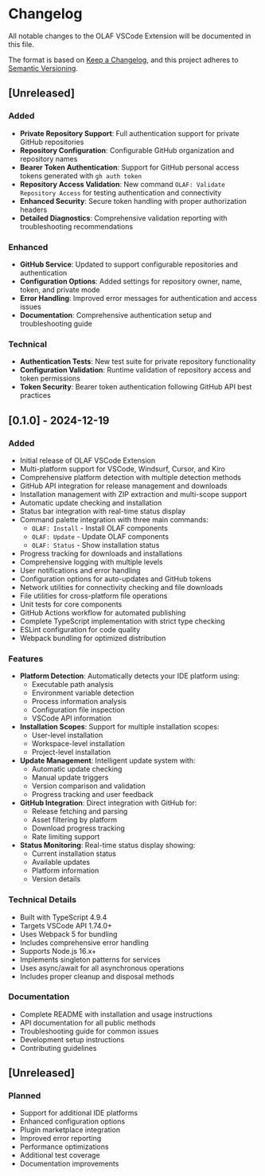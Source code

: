 # Changelog

All notable changes to the OLAF VSCode Extension will be documented in this file.

The format is based on [Keep a Changelog](https://keepachangelog.com/en/1.0.0/),
and this project adheres to [Semantic Versioning](https://semver.org/spec/v2.0.0.html).

## [Unreleased]

### Added
- **Private Repository Support**: Full authentication support for private GitHub repositories
- **Repository Configuration**: Configurable GitHub organization and repository names
- **Bearer Token Authentication**: Support for GitHub personal access tokens generated with `gh auth token`
- **Repository Access Validation**: New command `OLAF: Validate Repository Access` for testing authentication and connectivity
- **Enhanced Security**: Secure token handling with proper authorization headers
- **Detailed Diagnostics**: Comprehensive validation reporting with troubleshooting recommendations

### Enhanced
- **GitHub Service**: Updated to support configurable repositories and authentication
- **Configuration Options**: Added settings for repository owner, name, token, and private mode
- **Error Handling**: Improved error messages for authentication and access issues
- **Documentation**: Comprehensive authentication setup and troubleshooting guide

### Technical
- **Authentication Tests**: New test suite for private repository functionality
- **Configuration Validation**: Runtime validation of repository access and token permissions
- **Token Security**: Bearer token authentication following GitHub API best practices

## [0.1.0] - 2024-12-19

### Added
- Initial release of OLAF VSCode Extension
- Multi-platform support for VSCode, Windsurf, Cursor, and Kiro
- Comprehensive platform detection with multiple detection methods
- GitHub API integration for release management and downloads
- Installation management with ZIP extraction and multi-scope support
- Automatic update checking and installation
- Status bar integration with real-time status display
- Command palette integration with three main commands:
  - `OLAF: Install` - Install OLAF components
  - `OLAF: Update` - Update OLAF components  
  - `OLAF: Status` - Show installation status
- Progress tracking for downloads and installations
- Comprehensive logging with multiple levels
- User notifications and error handling
- Configuration options for auto-updates and GitHub tokens
- Network utilities for connectivity checking and file downloads
- File utilities for cross-platform file operations
- Unit tests for core components
- GitHub Actions workflow for automated publishing
- Complete TypeScript implementation with strict type checking
- ESLint configuration for code quality
- Webpack bundling for optimized distribution

### Features
- **Platform Detection**: Automatically detects your IDE platform using:
  - Executable path analysis
  - Environment variable detection
  - Process information analysis
  - Configuration file inspection
  - VSCode API information
- **Installation Scopes**: Support for multiple installation scopes:
  - User-level installation
  - Workspace-level installation
  - Project-level installation
- **Update Management**: Intelligent update system with:
  - Automatic update checking
  - Manual update triggers
  - Version comparison and validation
  - Progress tracking and user feedback
- **GitHub Integration**: Direct integration with GitHub for:
  - Release fetching and parsing
  - Asset filtering by platform
  - Download progress tracking
  - Rate limiting support
- **Status Monitoring**: Real-time status display showing:
  - Current installation status
  - Available updates
  - Platform information
  - Version details

### Technical Details
- Built with TypeScript 4.9.4
- Targets VSCode API 1.74.0+
- Uses Webpack 5 for bundling
- Includes comprehensive error handling
- Supports Node.js 16.x+
- Implements singleton patterns for services
- Uses async/await for all asynchronous operations
- Includes proper cleanup and disposal methods

### Documentation
- Complete README with installation and usage instructions
- API documentation for all public methods
- Troubleshooting guide for common issues
- Development setup instructions
- Contributing guidelines

## [Unreleased]

### Planned
- Support for additional IDE platforms
- Enhanced configuration options
- Plugin marketplace integration
- Improved error reporting
- Performance optimizations
- Additional test coverage
- Documentation improvements
